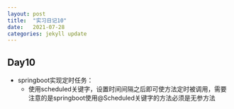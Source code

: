 ```yaml
---
layout: post
title:  "实习日记10"
date:   2021-07-28
categories: jekyll update
---
```


## Day10

- springboot实现定时任务：
   - 使用scheduled关键字，设置时间间隔之后即可使方法定时被调用，需要注意的是springboot使用@Scheduled关键字的方法必须是无参方法


